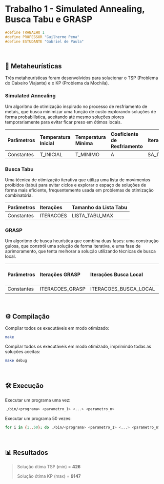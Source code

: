 # Trabalho 1 - Simulated Annealing, Busca Tabu e GRASP

```cpp
#define TRABALHO 1
#define PROFESSOR "Guilherme Pena"
#define ESTUDANTE "Gabriel de Paula"
```

&nbsp;

## 🧠 Metaheurísticas

Três metaheurísticas foram desenvolvidos para solucionar o TSP (Problema do Caixeiro Viajante) e o KP (Problema da Mochila).

### Simulated Annealing

Um algoritmo de otimização inspirado no processo de resfriamento de metais, que busca minimizar uma função de custo explorando soluções de forma probabilística, aceitando até mesmo soluções piores temporariamente para evitar ficar preso em ótimos locais.

| **Parâmetros** | **Temperatura Inicial** | **Temperatura Mínima** |**Coeficiente de Resfriamento** | **Iterações** |
|:-|:-|:-|:-|:-|
| Constantes | T_INICIAL | T_MINIMO | A | SA_ITERACOES |

### Busca Tabu

Uma técnica de otimização iterativa que utiliza uma lista de movimentos proibidos (tabu) para evitar ciclos e explorar o espaço de soluções de forma mais eficiente, frequentemente usada em problemas de otimização combinatória.

| **Parâmetros** | **Iterações** | **Tamanho da Lista Tabu** |
|:-|:-|:-|
| Constantes | ITERACOES | LISTA_TABU_MAX |

### GRASP

Um algoritmo de busca heurística que combina duas fases: uma construção gulosa, que constrói uma solução de forma iterativa, e uma fase de aprimoramento, que tenta melhorar a solução utilizando técnicas de busca local.

| **Parâmetros** | **Iterações GRASP** | **Iterações Busca Local** | **Coeficiente de Aceitação** |
|:-|:-|:-|:-|
| Constantes | ITERACOES_GRASP | ITERACOES_BUSCA_LOCAL | A |

&nbsp;

## ⚙️ Compilação

Compilar todos os executáveis em modo otimizado:

```bash
make
```

Compilar todos os executáveis em modo otimizado, imprimindo todas as soluções aceitas:

```bash
make debug
```

&nbsp;

## 🛠️ Execução

Executar um programa uma vez:

```bash
./bin/<programa> <parametro_1> <...> <parametro_n>
```

Executar um programa 50 vezes:

```bash
for i in {1..50}; do ./bin/<programa> <parametro_1> <...> <parametro_n>; done
```

&nbsp;

## 📊 Resultados

> Solução ótima TSP (min) = **426**
>
> Solução ótima KP (max) = **9147**
